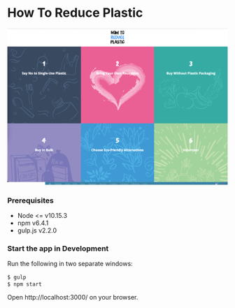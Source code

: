 # How To Reduce Plastic

![screenshot](./screenshot.png)

### Prerequisites

- Node <= v10.15.3
- npm v6.4.1
- gulp.js v2.2.0

### Start the app in Development

Run the following in two separate windows:

```
$ gulp
$ npm start
```

Open http://localhost:3000/ on your browser.
